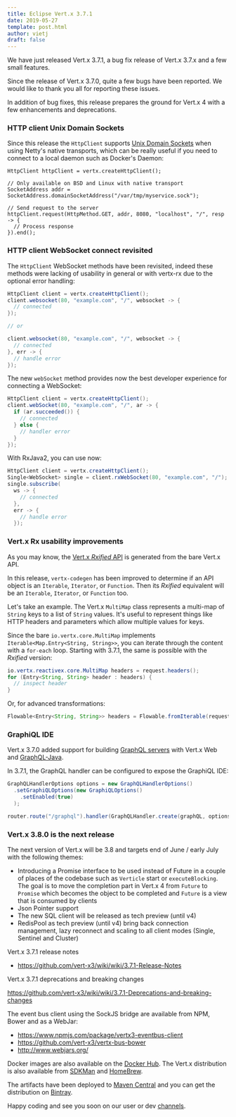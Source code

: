 ```yaml
---
title: Eclipse Vert.x 3.7.1
date: 2019-05-27
template: post.html
author: vietj
draft: false
---
```


We have just released Vert.x 3.7.1, a bug fix release of Vert.x 3.7.x and a few small features.

Since the release of Vert.x 3.7.0, quite a few bugs have been reported. We would like to thank you all for reporting these issues.

In addition of bug fixes, this release prepares the ground for Vert.x 4 with a few enhancements and deprecations.

### HTTP client Unix Domain Sockets

Since this release the `HttpClient` supports [Unix Domain Sockets](https://en.wikipedia.org/wiki/Unix_domain_socket) when using
Netty's native transports, which can be really useful if you need to connect to a local daemon such as Docker's Daemon:

```
HttpClient httpClient = vertx.createHttpClient();

// Only available on BSD and Linux with native transport
SocketAddress addr = SocketAddress.domainSocketAddress("/var/tmp/myservice.sock");

// Send request to the server
httpClient.request(HttpMethod.GET, addr, 8080, "localhost", "/", resp -> {
  // Process response
}).end();
```

### HTTP client WebSocket connect revisited

The `HttpClient` WebSocket methods have been revisited, indeed these methods were lacking of usability in general or
with vertx-rx due to the optional error handling:

```java
HttpClient client = vertx.createHttpClient();
client.websocket(80, "example.com", "/", websocket -> {
  // connected
});

// or

client.websocket(80, "example.com", "/", websocket -> {
  // connected
}, err -> {
  // handle error
});

```

The new `webSocket` method provides now the best developer experience for connecting a WebSocket:

```java
HttpClient client = vertx.createHttpClient();
client.webSocket(80, "example.com", "/", ar -> {
  if (ar.succeeded()) {
    // connected
  } else {
    // handler error
  }
});
```

With RxJava2, you can use now:

```java
HttpClient client = vertx.createHttpClient();
Single<WebSocket> single = client.rxWebSocket(80, "example.com", "/");
single.subscribe(
  ws -> {
    // connected
  },
  err -> {
    // handle error
  });
```

### Vert.x Rx usability improvements

As you may know, the [Vert.x _Rxified_ API](/docs/vertx-rx/java2/#_rxified_api) is generated from the bare Vert.x API.

In this release, `vertx-codegen` has been improved to determine if an API object is an `Iterable`, `Iterator`, or `Function`.
Then its _Rxified_ equivalent will be an `Iterable`, `Iterator`, or `Function` too.

Let's take an example.
The Vert.x `MultiMap` class represents a multi-map of `String` keys to a list of `String` values.
It's useful to represent things like HTTP headers and parameters which allow multiple values for keys.

Since the bare `io.vertx.core.MultiMap` implements `Iterable<Map.Entry<String, String>>`, you can iterate through the content with a `for-each` loop.
Starting with 3.7.1, the same is possible with the _Rxified_ version:

```java
io.vertx.reactivex.core.MultiMap headers = request.headers();
for (Entry<String, String> header : headers) {
  // inspect header  
}
```

Or, for advanced transformations:

```java
Flowable<Entry<String, String>> headers = Flowable.fromIterable(request.headers());
```

### GraphiQL IDE

Vert.x 3.7.0 added support for building [GraphQL servers](https://vertx.io/docs/vertx-web-graphql/java/) with Vert.x Web and [GraphQL-Java](http://graphql-java.com/).

In 3.7.1, the GraphQL handler can be configured to expose the GraphiQL IDE:

```java
GraphQLHandlerOptions options = new GraphQLHandlerOptions()
  .setGraphiQLOptions(new GraphiQLOptions()
    .setEnabled(true)
  );

router.route("/graphql").handler(GraphQLHandler.create(graphQL, options));
```

### Vert.x 3.8.0 is the next release

The next version of Vert.x will be 3.8 and targets end of June / early July with the following themes:

- Introducing a Promise interface to be used instead of Future in a couple of places of the codebase such as `Verticle` start or
`executeBlocking`. The goal is to move the completion part in Vert.x 4 from `Future` to `Promise` which becomes the object to be
completed and `Future` is a view that is consumed by clients
- Json Pointer support
- The new SQL client will be released as tech preview (until v4)
- RedisPool as tech preview (until v4) bring back connection management, lazy reconnect and scaling to all client modes (Single, Sentinel and Cluster)

Vert.x 3.7.1 release notes

* https://github.com/vert-x3/wiki/wiki/3.7.1-Release-Notes

Vert.x 3.7.1 deprecations and breaking changes

https://github.com/vert-x3/wiki/wiki/3.7.1-Deprecations-and-breaking-changes

The event bus client using the SockJS bridge are available from NPM, Bower and as a WebJar:

* https://www.npmjs.com/package/vertx3-eventbus-client
* https://github.com/vert-x3/vertx-bus-bower
* http://www.webjars.org/

Docker images are also available on the [Docker Hub](https://hub.docker.com/u/vertx/). The Vert.x distribution is also available from [SDKMan](http://sdkman.io/index.html) and [HomeBrew](http://brew.sh/).

The artifacts have been deployed to [Maven Central](http://search.maven.org/#search%7Cga%7C1%7Cg%3A%22io.vertx%22%20AND%20v%3A%223.6.3%22) and you can get the distribution on [Bintray](https://bintray.com/vertx/downloads/distribution/3.7.1/view).

Happy coding and see you soon on our user or dev [channels](https://vertx.io/community).
